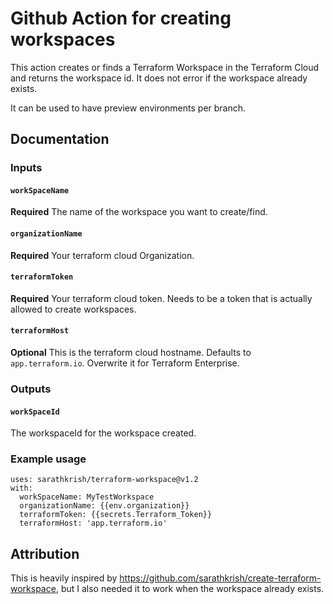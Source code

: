 # Github Action for creating workspaces
This action creates or finds a Terraform Workspace in the  Terraform Cloud and returns the workspace id.
It does not error if the workspace already exists.

It can be used to have preview environments per branch.

## Documentation
### Inputs

#### `workSpaceName`

**Required** The name of the workspace you want to create/find.

#### `organizationName`

**Required** Your terraform cloud Organization.

#### `terraformToken`

**Required** Your terraform cloud token. Needs to be a token that is actually allowed to create workspaces.

#### `terraformHost`

**Optional** This is the terraform cloud hostname. Defaults to `app.terraform.io`. Overwrite it for Terraform Enterprise.

### Outputs

#### `workSpaceId`

 The workspaceId for the workspace created.

### Example usage

```
uses: sarathkrish/terraform-workspace@v1.2   
with:  
  workSpaceName: MyTestWorkspace  
  organizationName: {{env.organization}}  
  terraformToken: {{secrets.Terraform_Token}}
  terraformHost: 'app.terraform.io'

```
## Attribution
This is heavily inspired by https://github.com/sarathkrish/create-terraform-workspace, but I also needed it to work when the workspace already exists.
